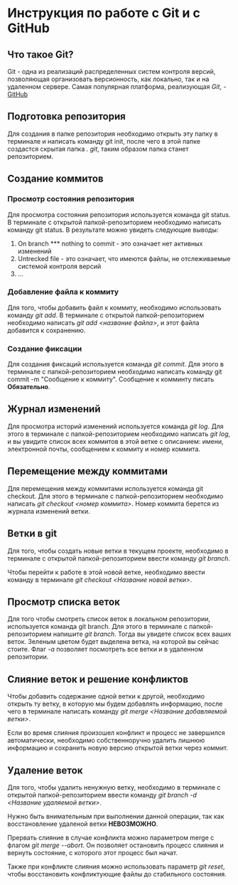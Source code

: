 # Инструкция по работе с Git и с GitHub

## Что такое Git?

Git - одна из реализаций распределенных систем контроля версий, позволяющая организовать версионность, как локально, так и на удаленном сервере. Самая популярная платформа, реализующая *Git*, - [GitHub](https://github.com)

## Подготовка репозитория

Для создания в папке репозитория необходимо открыть эту папку в терминале и написать команду git init, после чего в этой папке создастся скрытая папка *. git*, таким образом папка станет репозиторием. 

## Создание коммитов

### Просмотр состояния репозитория

Для просмотра состояния репозитория используется команда git status. В терминале с открытой папкой-репозиторием необходимо написать команду git status. В  результате можно увидеть следующие выводы:
1. On branch *** nothing to commit - это означает нет активных изменений
2. Untrecked file - это означает, что имеются файлы, не отслеживаемые системой контроля версий
3. ...

### Добавление файла к коммиту

Для того, чтобы добавить файл к коммиту, необходимо использовать команду *git add*. В терминале с открытой папкой-репозиторием необходимо написать *git add <название файла>*, и этот файла добавится к сохранению.

### Создание фиксации

Для создания фиксаций используется команда *git commit*. Для этого в терминале с папкой-репозиторием необходимо написать команду git commit -m "Сообщение к коммиту". Сообщение к комминту писать **Обязательно**.

## Журнал изменений

Для просмотра историй изменений используется команда *git log*. Для этого в терминале с папкой-репозиторием необходимо написать *git log*, и вы увидите список всех коммитов в этой ветке с описанием: имени, электронной почты, сообщением к коммиту и номер коммита.

## Перемещение между коммитами

Для перемещения между коммитами используется команда git checkout. Для этого в терминале с папкой-репозиторием необходимо написать *git checkout <номер коммита>*. Номер коммита берется из журнала изменений ветки.

## Ветки в git

Для того, чтобы создать новые ветки в текущем проекте, необходимо в терминале с открытой папкой-репозиторием ввести команду *git branch*.

Чтобы перейти к работе в этой новой ветке, необходимо ввести команду в терминале *git checkout <Название новой ветки>*.

## Просмотр списка веток

Для того чтобы смотреть список веток в локальном репозитории, используется команда git branch.
Для этого в терминале с папкой-репозиторием напишите *git branch*. Тогда вы увидете список всех ваших веток. Зеленым цветом будет выделена ветка, на которой вы сейчас стоите. Флаг *-а* позволяет посмотреть все ветки и в удаленном репозитории.
## Слияние веток и решение конфликтов

Чтобы добавить содержание одной ветки к другой, необходимо открыть ту ветку, в которую мы будем добавлять информацию, после чего в терминале написать команду *git merge <Название добавляемой ветки>*.

Если во время слияния произошел конфликт и процесс не завершился автоматически, необходимо собственноручно удалить лишнюю информацию и сохранить новую версию открытой ветки через коммит.

## Удаление веток

Для того, чтобы удалить ненужную ветку, необходимо в терминале с открытой папкой-репозиторием ввести команду *git branch -d <Название удаляемой ветки>*.

Нужно быть внимательным при выполнении данной операции, так как восстановление удаленой ветки **НЕВОЗМОЖНО**.

Прервать слияние в случае конфликта можно параметром merge с флагом *git merge --abort*. Он позволяет остановить процесс слияния и вернуть состояние, с которого этот процесс был начат.

Также при конфликте слияния можно использовать параметр *git reset*, чтобы восстановить конфликтующие файлы до стабильного состояния.

